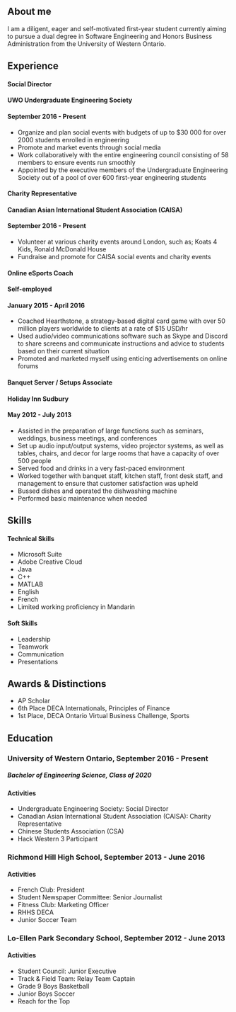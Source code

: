## About me
I am a diligent, eager and self-motivated first-year student currently aiming to pursue a dual degree in Software Engineering and Honors Business Administration from the University of Western Ontario.


## Experience
#### Social Director
#### UWO Undergraduate Engineering Society
#### September 2016 - Present

- Organize and plan social events with budgets of up to $30 000 for over 2000 students enrolled in engineering
- Promote and market events through social media
- Work collaboratively with the entire engineering council consisting of 58 members to ensure events run smoothly
- Appointed by the executive members of the Undergraduate Engineering Society out of a pool of over 600 first-year engineering students

#### Charity Representative
#### Canadian Asian International Student Association (CAISA)
#### September 2016 - Present

- Volunteer at various charity events around London, such as; Koats 4 Kids, Ronald McDonald House
- Fundraise and promote for CAISA social events and charity events

#### Online eSports Coach
#### Self-employed
#### January 2015 - April 2016

- Coached Hearthstone, a strategy-based digital card game with over 50 million players worldwide to clients at a rate of $15 USD/hr
- Used audio/video communications software such as Skype and Discord to share screens and communicate instructions and advice to students based on their current situation
- Promoted and marketed myself using enticing advertisements on online forums

#### Banquet Server / Setups Associate
#### Holiday Inn Sudbury
#### May 2012 - July 2013

- Assisted in the preparation of large functions such as seminars, weddings, business meetings, and conferences
- Set up audio input/output systems, video projector systems, as well as tables, chairs, and decor for large rooms that have a capacity of over 500 people
- Served food and drinks in a very fast-paced environment
- Worked together with banquet staff, kitchen staff, front desk staff, and management to ensure that customer satisfaction was upheld
- Bussed dishes and operated the dishwashing machine
- Performed basic maintenance when needed

## Skills

#### Technical Skills
- Microsoft Suite
- Adobe Creative Cloud
- Java
- C++
- MATLAB
- English
- French
- Limited working proficiency in Mandarin

#### Soft Skills
- Leadership
- Teamwork
- Communication
- Presentations

## Awards & Distinctions
- AP Scholar
- 6th Place DECA Internationals, Principles of Finance
- 1st Place, DECA Ontario Virtual Business Challenge, Sports

## Education

### University of Western Ontario, September 2016 - Present
##### Bachelor of Engineering Science, Class of 2020

#### Activities
- Undergraduate Engineering Society: Social Director
- Canadian Asian International Student Association (CAISA): Charity Representative
- Chinese Students Association (CSA)
- Hack Western 3 Participant

### Richmond Hill High School, September 2013 - June 2016
#### Activities
- French Club: President
- Student Newspaper Committee: Senior Journalist
- Fitness Club: Marketing Officer
- RHHS DECA
- Junior Soccer Team


### Lo-Ellen Park Secondary School, September 2012 - June 2013
#### Activities
- Student Council: Junior Executive
- Track & Field Team: Relay Team Captain
- Grade 9 Boys Basketball
- Junior Boys Soccer
- Reach for the Top

